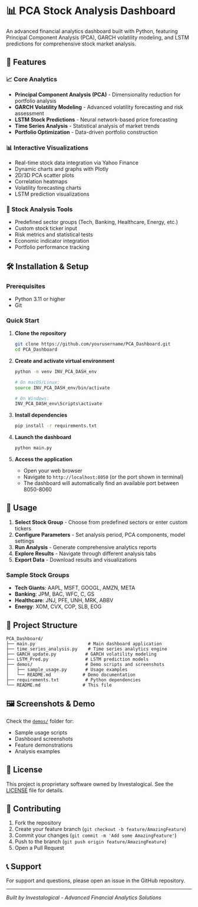 # 📊 PCA Stock Analysis Dashboard

An advanced financial analytics dashboard built with Python, featuring Principal Component Analysis (PCA), GARCH volatility modeling, and LSTM predictions for comprehensive stock market analysis.

## 🚀 Features

### 📈 Core Analytics
- **Principal Component Analysis (PCA)** - Dimensionality reduction for portfolio analysis
- **GARCH Volatility Modeling** - Advanced volatility forecasting and risk assessment
- **LSTM Stock Predictions** - Neural network-based price forecasting
- **Time Series Analysis** - Statistical analysis of market trends
- **Portfolio Optimization** - Data-driven portfolio construction

### 📊 Interactive Visualizations
- Real-time stock data integration via Yahoo Finance
- Dynamic charts and graphs with Plotly
- 2D/3D PCA scatter plots
- Correlation heatmaps
- Volatility forecasting charts
- LSTM prediction visualizations

### 🎯 Stock Analysis Tools
- Predefined sector groups (Tech, Banking, Healthcare, Energy, etc.)
- Custom stock ticker input
- Risk metrics and statistical tests
- Economic indicator integration
- Portfolio performance tracking

## 🛠️ Installation & Setup

### Prerequisites
- Python 3.11 or higher
- Git

### Quick Start

1. **Clone the repository**
   ```bash
   git clone https://github.com/yourusername/PCA_Dashboard.git
   cd PCA_Dashboard
   ```

2. **Create and activate virtual environment**
   ```bash
   python -m venv INV_PCA_DASH_env
   
   # On macOS/Linux:
   source INV_PCA_DASH_env/bin/activate
   
   # On Windows:
   INV_PCA_DASH_env\Scripts\activate
   ```

3. **Install dependencies**
   ```bash
   pip install -r requirements.txt
   ```

4. **Launch the dashboard**
   ```bash
   python main.py
   ```

5. **Access the application**
   - Open your web browser
   - Navigate to `http://localhost:8050` (or the port shown in terminal)
   - The dashboard will automatically find an available port between 8050-8060

## 📱 Usage

1. **Select Stock Group** - Choose from predefined sectors or enter custom tickers
2. **Configure Parameters** - Set analysis period, PCA components, model settings
3. **Run Analysis** - Generate comprehensive analytics reports
4. **Explore Results** - Navigate through different analysis tabs
5. **Export Data** - Download results and visualizations

### Sample Stock Groups
- **Tech Giants**: AAPL, MSFT, GOOGL, AMZN, META
- **Banking**: JPM, BAC, WFC, C, GS
- **Healthcare**: JNJ, PFE, UNH, MRK, ABBV
- **Energy**: XOM, CVX, COP, SLB, EOG

## 📁 Project Structure

```
PCA_Dashboard/
├── main.py                    # Main dashboard application
├── time_series_analysis.py    # Time series analytics engine
├── GARCH_update.py           # GARCH volatility modeling
├── LSTM_Pred.py              # LSTM prediction models
├── demos/                    # Demo scripts and screenshots
│   ├── sample_usage.py       # Usage examples
│   └── README.md            # Demo documentation
├── requirements.txt          # Python dependencies
└── README.md                # This file
```

## 🖼️ Screenshots & Demo

Check the [`demos/`](./demos/) folder for:
- Sample usage scripts
- Dashboard screenshots
- Feature demonstrations
- Analysis examples


## 📄 License

This project is proprietary software owned by Investalogical. See the [LICENSE](LICENSE) file for details.

## 🤝 Contributing

1. Fork the repository
2. Create your feature branch (`git checkout -b feature/AmazingFeature`)
3. Commit your changes (`git commit -m 'Add some AmazingFeature'`)
4. Push to the branch (`git push origin feature/AmazingFeature`)
5. Open a Pull Request

## 📞 Support

For support and questions, please open an issue in the GitHub repository.

---

*Built by Investalogical - Advanced Financial Analytics Solutions* 